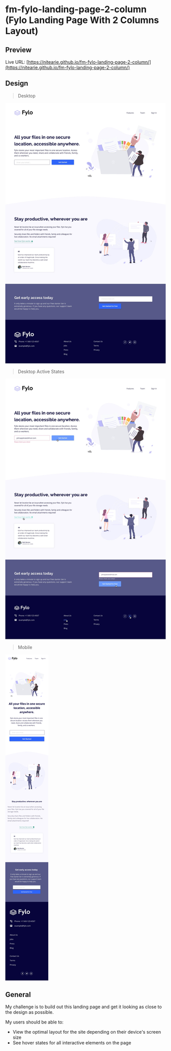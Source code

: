 # fm-fylo-landing-page-2-column (Fylo Landing Page With 2 Columns Layout)

## Preview

Live URL: [https://nitearie.github.io/fm-fylo-landing-page-2-column/](https://nitearie.github.io/fm-fylo-landing-page-2-column/)

## Design

> Desktop

![Desktop Design](./design/desktop-design.jpg)

> Desktop Active States

![Desktop Active State](./design/active-states.jpg)

> Mobile

![Mobile Design](./design/mobile-design.jpg)

## General

My challenge is to build out this landing page and get it looking as close to the design as possible.

My users should be able to: 

- View the optimal layout for the site depending on their device's screen size
- See hover states for all interactive elements on the page